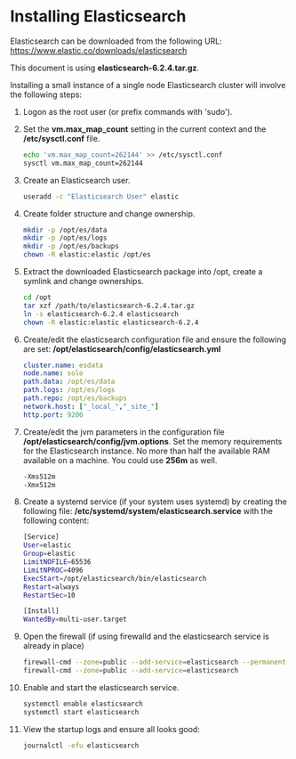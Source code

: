 # Installing Elasticsearch

Elasticsearch can be downloaded from the following URL:
https://www.elastic.co/downloads/elasticsearch

This document is using __elasticsearch-6.2.4.tar.gz__.

Installing a small instance of a single node Elasticsearch cluster will involve the following steps:

1. Logon as the root user (or prefix commands with 'sudo').
1. Set the __vm.max_map_count__ setting in the current context and the __/etc/sysctl.conf__ file.

    ```bash
    echo 'vm.max_map_count=262144' >> /etc/sysctl.conf
    sysctl vm.max_map_count=262144
    ```
1. Create an Elasticsearch user.

    ```bash
    useradd -c "Elasticsearch User" elastic
    ```
1. Create folder structure and change ownership.

    ```bash
    mkdir -p /opt/es/data
    mkdir -p /opt/es/logs
    mkdir -p /opt/es/backups
    chown -R elastic:elastic /opt/es
    ```
1. Extract the downloaded Elasticsearch package into /opt, create a symlink and change ownerships.

    ```bash
    cd /opt
    tar xzf /path/to/elasticsearch-6.2.4.tar.gz
    ln -s elasticsearch-6.2.4 elasticsearch
    chown -R elastic:elastic elasticsearch-6.2.4
    ```
1. Create/edit the elasticsearch configuration file and ensure the following are set: __/opt/elasticsearch/config/elasticsearch.yml__

    ```yaml
    cluster.name: esdata
    node.name: solo
    path.data: /opt/es/data
    path.logs: /opt/es/logs
    path.repo: /opt/es/backups
    network.host: ["_local_","_site_"]
    http.port: 9200
    ```
1. Create/edit the jvm parameters in the configuration file __/opt/elasticsearch/config/jvm.options__.
Set the memory requirements for the Elasticsearch instance. No more than half the available RAM available on a machine. You could use __256m__ as well.

    ```bash
    -Xms512m
    -Xmx512m
    ```
1. Create a systemd service (if your system uses systemd) by creating the following file: __/etc/systemd/system/elasticsearch.service__ with the following content:

    ```bash
    [Service]
    User=elastic
    Group=elastic
    LimitNOFILE=65536
    LimitNPROC=4096
    ExecStart=/opt/elasticsearch/bin/elasticsearch
    Restart=always
    RestartSec=10

    [Install]
    WantedBy=multi-user.target
    ```
1. Open the firewall (if using firewalld and the elasticsearch service is already in place)

    ```bash
    firewall-cmd --zone=public --add-service=elasticsearch --permanent
    firewall-cmd --zone=public --add-service=elasticsearch
    ```
1. Enable and start the elasticsearch service.

    ```bash
    systemctl enable elasticsearch
    systemctl start elasticsearch
    ```
1. View the startup logs and ensure all looks good:

    ```bash
    journalctl -efu elasticsearch
    ```
